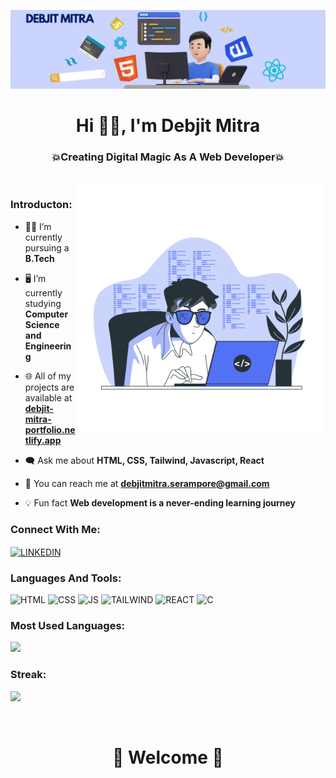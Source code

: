 <!-- ![logo](banner.png) -->
![logo](https://github.com/debjitmitra000/debjitmitra000/blob/main/Banner.png)
<br>
<h1 align="center">Hi 🙋‍♂️, I'm Debjit Mitra</h1>
<h3 align="center">💥Creating Digital Magic As A Web Developer💥</h3>
<br>

<!-- <img align="right" alt="coding" width="400" src="img.svg"> -->
<img align="right" alt="coding" width="400" src="https://github.com/debjitmitra000/debjitmitra000/blob/main/img.svg">

<h3 align="left">Introducton:</h3>

- 👨‍💻 I’m currently pursuing a **B.Tech**

- 🖥️ I’m currently studying **Computer Science and Engineering**

- 🌐 All of my projects are available at **[debjit-mitra-portfolio.netlify.app](debjit-mitra-portfolio.netlify.app)**

- 🗨️ Ask me about **HTML, CSS, Tailwind, Javascript, React**

- 📧 You can reach me at **debjitmitra.serampore@gmail.com**

- 💡 Fun fact **Web development is a never-ending learning journey**

<h3 align="left">Connect With Me:</h3>
<p align="left">
<a href="https://linkedin.com/in/debjitmitra000" target="blank"><img align="center" src="https://dmicon.netlify.app/img/LINKEDIN.png" alt="LINKEDIN" width="30PX" /></a>
</p>

<h3 align="left">Languages And Tools:</h3>
<p align="left"> 
  <img src="https://dmicon.netlify.app/img/HTML.png" alt="HTML" width="37px" />
  <img src="https://dmicon.netlify.app/img/CSS.png" alt="CSS" width="37px" />
  <img src="https://dmicon.netlify.app/img/JS.png" alt="JS" width="40px" />
  <img src="https://dmicon.netlify.app/img/TAILWIND.png" alt="TAILWIND" width="40px" />
  <img src="https://dmicon.netlify.app/img/REACT.png" alt="REACT" width="40px" />
  <img src="https://dmicon.netlify.app/img/C.png" alt="C" width="40px">
</p>  

<h3 align="left">Most Used Languages:</h3>
<p align="left"><img src="https://github-readme-stats.vercel.app/api/top-langs/?username=debjitmitra000&langs_count=10&title_color=5271f4&text_color=ffffff&icon_color=00000&bg_color=00000000&hide_border=false&locale=en&layout=compact&en&custom_title=" /></p>

<h3 align="left">Streak:</h3>
<p align="left"><img src="https://github-readme-streak-stats.herokuapp.com/?user=debjitmitra000&stroke=000000&background=00000000&ring=97AAF9&fire=FCE971&currStreakNum=FCE971&currStreakLabel=ffffff&sideNums=97AAF9&sideLabels=ffffff&dates=00000000&hide_border=false" /></p>
<br>
<h1 align="center">🤗 Welcome 🤗</h1>
<br>

